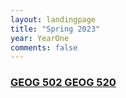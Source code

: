 ```yaml
---
layout: landingpage
title: "Spring 2023"
year: YearOne
comments: false
---
```


 <h3 class="title">
    <a class="btn zoombtn" href="{{ site.url }}YearOne/Spring2023/GEOG502">
     GEOG 502
     </a> 
    <a class="btn zoombtn" href="{{ site.url }}YearOne/Spring2023/GEOG520">
     GEOG 520
     </a>
 </h3>
